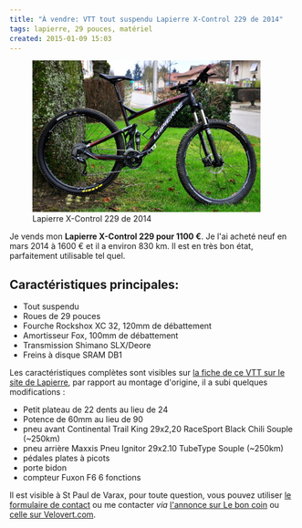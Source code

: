 ```yaml
---
title: "À vendre: VTT tout suspendu Lapierre X-Control 229 de 2014"
tags: lapierre, 29 pouces, matériel
created: 2015-01-09 15:03
---
```


<figure class="img-left with-caption">
    <a href="/assets/img/lapierre-x-control-229-2014.jpg"><img src="/assets/img/lapierre-x-control-229-2014_400.jpg"
        alt="Lapierre X-Control 229"></a>
    <figcaption>Lapierre X-Control 229 de 2014</figcaption>
</figure>

Je vends mon **Lapierre X-Control 229 pour 1100&nbsp;€**. Je l'ai acheté neuf en
mars 2014 à 1600&nbsp;€ et il a environ 830&nbsp;km. Il est en très bon état,
parfaitement utilisable tel quel.

## Caractéristiques principales:

* Tout suspendu
* Roues de 29 pouces
* Fourche Rockshox XC 32, 120mm de débattement
* Amortisseur Fox, 100mm de débattement
* Transmission Shimano SLX/Deore
* Freins à disque SRAM DB1

Les caractéristiques complètes sont visibles sur [la fiche de ce VTT sur le site
de
Lapierre](http://2014.cycles-lapierre.fr/vtt-cross-country-x-control/x-control-229),
par rapport au montage d'origine, il a subi quelques modifications&nbsp;:

* Petit plateau de 22 dents au lieu de 24
* Potence de 60mm au lieu de 90
* pneu avant Continental Trail King 29x2,20 RaceSport Black Chili Souple (~250km)
* pneu arrière Maxxis Pneu Ignitor 29x2.10 TubeType Souple (~250km)
* pédales plates à picots
* porte bidon
* compteur Fuxon F6 6 fonctions

Il est visible à St Paul de Varax, pour toute question, vous pouvez utiliser [le
formulaire de contact](/contact/) ou me contacter *via* [l'annonce sur Le bon
coin](http://www.leboncoin.fr/sports_hobbies/754700228.htm) ou [celle sur
Velovert.com](http://www.velovert.com/annonce/419598/velo-complet-lapierre-x-control-229-7c7c27c7c).
